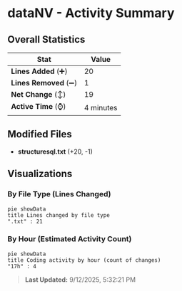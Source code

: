# dataNV - Activity Summary 

## Overall Statistics

| Stat                   | Value                                                             |
| ---------------------- | ----------------------------------------------------------------- |
| **Lines Added** (➕)   | 20                                          |
| **Lines Removed** (➖) | 1                                        |
| **Net Change** (↕)    | 19                |
| **Active Time** (⌚)   | 4 minutes |


## Modified Files
- **structuresql.txt** (+20, -1)

## Visualizations

### By File Type (Lines Changed)

```mermaid
pie showData
title Lines changed by file type
".txt" : 21
```

### By Hour (Estimated Activity Count)

```mermaid
pie showData
title Coding activity by hour (count of changes)
"17h" : 4
```


> **Last Updated:** 9/12/2025, 5:32:21 PM